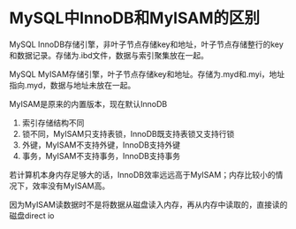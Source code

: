 # MySQL中InnoDB和MylSAM的区别

MySQL InnoDB存储引擎，非叶子节点存储key和地址，叶子节点存储整行的key和数据记录。存储为.ibd文件，数据与索引聚集放在一起。

MySQL MyISAM存储引擎，叶子节点存储key和地址。存储为.myd和.myi，地址指向.myd，数据与地址未放在一起。

MyISAM是原来的内置版本，现在默认InnoDB

1. 索引存储结构不同
2. 锁不同，MyISAM只支持表锁，InnoDB既支持表锁又支持行锁
3. 外键，MyISAM不支持外键，InnoDB支持外键
4. 事务，MyISAM不支持事务，InnoDB支持事务

若计算机本身内存足够大的话，InnoDB效率远远高于MyISAM；内存比较小的情况下，效率没有MyISAM高。

因为MyISAM读数据时不是将数据从磁盘读入内存，再从内存中读取的，直接读的磁盘direct io



